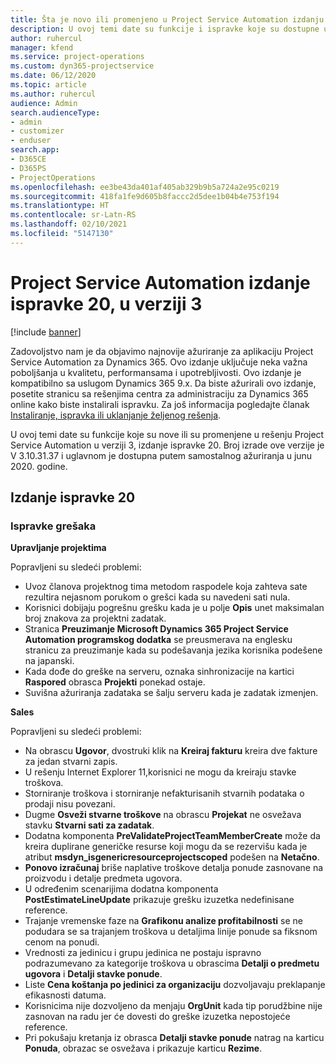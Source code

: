 ```yaml
---
title: Šta je novo ili promenjeno u Project Service Automation izdanju ispravke 20 u verziji 3
description: U ovoj temi date su funkcije i ispravke koje su dostupne u Project Service Automation izdanju ispravke 20 u verziji 3
author: ruhercul
manager: kfend
ms.service: project-operations
ms.custom: dyn365-projectservice
ms.date: 06/12/2020
ms.topic: article
ms.author: ruhercul
audience: Admin
search.audienceType:
- admin
- customizer
- enduser
search.app:
- D365CE
- D365PS
- ProjectOperations
ms.openlocfilehash: ee3be43da401af405ab329b9b5a724a2e95c0219
ms.sourcegitcommit: 418fa1fe9d605b8faccc2d5dee1b04b4e753f194
ms.translationtype: HT
ms.contentlocale: sr-Latn-RS
ms.lasthandoff: 02/10/2021
ms.locfileid: "5147130"
---
```

# <a name="project-service-automation-update-release-20-v3"></a>Project Service Automation izdanje ispravke 20, u verziji 3

[!include [banner](../includes/psa-now-project-operations.md)]

Zadovoljstvo nam je da objavimo najnovije ažuriranje za aplikaciju Project Service Automation za Dynamics 365. Ovo izdanje uključuje neka važna poboljšanja u kvalitetu, performansama i upotrebljivosti. Ovo izdanje je kompatibilno sa uslugom Dynamics 365 9.x. Da biste ažurirali ovo izdanje, posetite stranicu sa rešenjima centra za administraciju za Dynamics 365 online kako biste instalirali ispravku. Za još informacija pogledajte članak [Instaliranje, ispravka ili uklanjanje željenog rešenja](https://docs.microsoft.com/power-platform/admin/install-remove-preferred-solution).

U ovoj temi date su funkcije koje su nove ili su promenjene u rešenju Project Service Automation u verziji 3, izdanje ispravke 20. Broj izrade ove verzije je V 3.10.31.37 i uglavnom je dostupna putem samostalnog ažuriranja u junu 2020. godine.

## <a name="update-release-20"></a>Izdanje ispravke 20

### <a name="bug-fixes"></a>Ispravke grešaka

**Upravljanje projektima**

Popravljeni su sledeći problemi:

- Uvoz članova projektnog tima metodom raspodele koja zahteva sate rezultira nejasnom porukom o grešci kada su navedeni sati nula.
- Korisnici dobijaju pogrešnu grešku kada je u polje **Opis** unet maksimalan broj znakova za projektni zadatak.
- Stranica **Preuzimanje Microsoft Dynamics 365 Project Service Automation programskog dodatka** se preusmerava na englesku stranicu za preuzimanje kada su podešavanja jezika korisnika podešene na japanski.
- Kada dođe do greške na serveru, oznaka sinhronizacije na kartici **Raspored** obrasca **Projekti** ponekad ostaje.
- Suvišna ažuriranja zadataka se šalju serveru kada je zadatak izmenjen.

**Sales**

Popravljeni su sledeći problemi:

- Na obrascu **Ugovor**, dvostruki klik na **Kreiraj fakturu** kreira dve fakture za jedan stvarni zapis.
- U rešenju Internet Explorer 11,korisnici ne mogu da kreiraju stavke troškova.
- Storniranje troškova i storniranje nefakturisanih stvarnih podataka o prodaji nisu povezani.
- Dugme **Osveži stvarne troškove** na obrascu **Projekat** ne osvežava stavku **Stvarni sati za zadatak**.
- Dodatna komponenta **PreValidateProjectTeamMemberCreate** može da kreira duplirane generičke resurse koji mogu da se rezervišu kada je atribut **msdyn_isgenericresourceprojectscoped** podešen na **Netačno**.
- **Ponovo izračunaj** briše naplative troškove detalja ponude zasnovane na proizvodu i detalje predmeta ugovora.
- U određenim scenarijima dodatna komponenta **PostEstimateLineUpdate** prikazuje grešku izuzetka nedefinisane reference.
- Trajanje vremenske faze na **Grafikonu analize profitabilnosti** se ne podudara se sa trajanjem troškova u detaljima linije ponude sa fiksnom cenom na ponudi.
- Vrednosti za jedinicu i grupu jedinica ne postaju ispravno podrazumevano za kategorije troškova u obrascima **Detalji o predmetu ugovora** i **Detalji stavke ponude**.
- Liste **Cena koštanja po jedinici za organizaciju** dozvoljavaju preklapanje efikasnosti datuma.
- Korisnicima nije dozvoljeno da menjaju **OrgUnit** kada tip porudžbine nije zasnovan na radu jer će dovesti do greške izuzetka nepostojeće reference.
- Pri pokušaju kretanja iz obrasca **Detalji stavke ponude** natrag na karticu **Ponuda**, obrazac se osvežava i prikazuje karticu **Rezime**.
